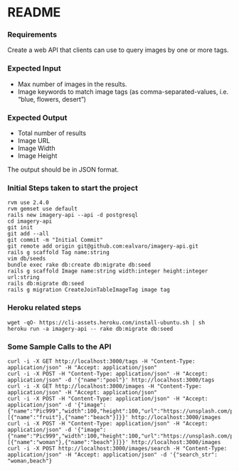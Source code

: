 # README

### Requirements ###

Create a web API that clients can use to query images by one or more tags.

### Expected Input ###

- Max number of images in the results.
- Image keywords to match image tags (as comma-separated-values, i.e. “blue, flowers, desert”)

### Expected Output ###

- Total number of results
- Image URL
- Image Width
- Image Height

The output should be in JSON format.

### Initial Steps taken to start the project ###

```shell
rvm use 2.4.0
rvm gemset use default
rails new imagery-api --api -d postgresql
cd imagery-api
git init
git add --all
git commit -m "Initial Commit"
git remote add origin git@github.com:ealvaro/imagery-api.git
rails g scaffold Tag name:string
vim db/seeds
bundle exec rake db:create db:migrate db:seed
rails g scaffold Image name:string width:integer height:integer url:string
rails db:migrate db:seed
rails g migration CreateJoinTableImageTag image tag

```

### Heroku related steps ###

```shell
wget -qO- https://cli-assets.heroku.com/install-ubuntu.sh | sh
heroku run -a imagery-api -- rake db:migrate db:seed
```

### Some Sample Calls to the API ###

```shell
curl -i -X GET http://localhost:3000/tags -H "Content-Type: application/json" -H "Accept: application/json"
curl -i -X POST -H "Content-Type: application/json" -H "Accept: application/json" -d '{"name":"pool"}' http://localhost:3000/tags
curl -i -X GET http://localhost:3000/images -H "Content-Type: application/json" -H "Accept: application/json"
curl -i -X POST -H "Content-Type: application/json" -H "Accept: application/json" -d '{"image":{"name":"Pic999","width":100,"height":100,"url":"https://unsplash.com/photos/3Vr4qQvQn34","tags":[{"name":"fruit"},{"name":"beach"}]}}' http://localhost:3000/images
curl -i -X POST -H "Content-Type: application/json" -H "Accept: application/json" -d '{"image":{"name":"Pic999","width":100,"height":100,"url":"https://unsplash.com/photos/4_RwGQCveHQ","tags":[{"name":"woman"},{"name":"beach"}]}}' http://localhost:3000/images
curl -i -X POST http://localhost:3000/images/search -H "Content-Type: application/json" -H "Accept: application/json" -d '{"search_str": "woman,beach"}
```
